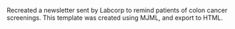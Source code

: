 Recreated a newsletter sent by Labcorp to remind patients of colon cancer screenings. This template was created using MJML, and export to HTML.
